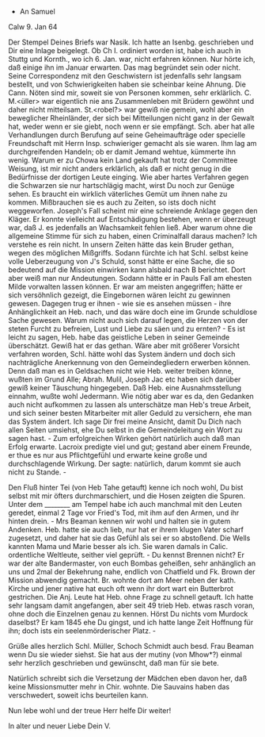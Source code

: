 + An Samuel

 Calw 9. Jan 64

Der Stempel Deines Briefs war Nasik. Ich hatte an Isenbg. geschrieben und Dir eine Inlage beigelegt. Ob Ch I. ordiniert worden ist, habe ich auch in Stuttg und Kornth., wo ich 6. Jan. war, nicht erfahren können. Nur hörte ich, daß einige ihn im Januar erwarten. Das mag begründet sein oder nicht. Seine Correspondenz mit den Geschwistern ist jedenfalls sehr langsam bestellt, und von Schwierigkeiten haben sie scheinbar keine Ahnung. 
Die Cann. Nöten sind mir, soweit sie von Personen kommen, sehr erklärlich. C.<hristian> M.<üller> war eigentlich nie ans Zusammenleben mit Brüdern gewöhnt und daher nicht mitteilsam. St.<robel?> war gewiß nie gemein, wohl aber ein beweglicher Rheinländer, der sich bei Mitteilungen nicht ganz in der Gewalt hat, weder wenn er sie giebt, noch wenn er sie empfängt. Sch.<lunck> aber hat alle Verhandlungen durch Berufung auf seine Geheimaufträge oder specielle Freundschaft mit Herrn Insp. schwieriger gemacht als sie waren. Ihm lag am durchgreifenden Handeln; ob er damit Jemand wehtue, kümmerte ihn wenig. Warum er zu Chowa kein Land gekauft hat trotz der Committee Weisung, ist mir nicht anders erklärlich, als daß er nicht genug in die Bedürfnisse der dortigen Leute einging. Wie aber hartes Verfahren gegen die Schwarzen sie nur hartschlägig macht, wirst Du noch zur Genüge sehen. Es braucht ein wirklich väterliches Gemüt um ihnen nahe zu kommen. Mißbrauchen sie es auch zu Zeiten, so ists doch nicht weggeworfen. Joseph's Fall scheint mir eine schreiende Anklage gegen den Kläger. Er konnte vielleicht auf Entschädigung bestehen, wenn er überzeugt war, daß J. es jedenfalls an Wachsamkeit fehlen ließ. Aber warum ohne die allgemeine Stimme für sich zu haben, einen Criminalfall daraus machen? Ich verstehe es rein nicht. In unsern Zeiten hätte das kein Bruder gethan, wegen des möglichen Mißgriffs. Sodann fürchte ich hat Schl. selbst keine volle Ueberzeugung von J's Schuld, sonst hätte er eine Sache, die so bedeutend auf die Mission einwirken kann alsbald nach B berichtet. Dort aber weiß man nur Andeutungen. Sodann hätte er in Pauls Fall am ehesten Milde vorwalten lassen können. Er war am meisten angegriffen; hätte er sich versöhnlich gezeigt, die Eingebornen wären leicht zu gewinnen gewesen. Dagegen trug er ihnen - wie sie es ansehen müssen - ihre Anhänglichkeit an Heb. nach, und das wäre doch eine im Grunde schuldlose Sache gewesen. Warum nicht auch sich darauf legen, die Herzen von der steten Furcht zu befreien, Lust und Liebe zu säen und zu ernten? - Es ist leicht zu sagen, Heb. habe das geistliche Leben in seiner Gemeinde überschätzt. Gewiß hat er das gethan. Wäre aber mit größerer Vorsicht verfahren worden, Schl. hätte wohl das System ändern und doch sich nachträgliche Anerkennung von den Gemeindegliedern erwerben können. Denn daß man es in Geldsachen nicht wie Heb. weiter treiben könne, wußten im Grund Alle; Abrah. Mulil, Joseph Jac etc haben sich darüber gewiß keiner Täuschung hingegeben. Daß Heb. eine Ausnahmsstellung einnahm, wußte wohl Jedermann. Wie nötig aber war es da, den Gedanken auch nicht aufkommen zu lassen als unterschätze man Heb's treue Arbeit, und sich seiner besten Mitarbeiter mit aller Geduld zu versichern, ehe man das System ändert. Ich sage Dir frei meine Ansicht, damit Du Dich nach allen Seiten umsiehst, ehe Du selbst in die Gemeindeleitung ein Wort zu sagen hast. - Zum erfolgreichen Wirken gehört natürlich auch daß man Erfolg erwarte. Lacroix predigte viel und gut; gestand aber einem Freunde, er thue es nur aus Pflichtgefühl und erwarte keine große und durchschlagende Wirkung. Der sagte: natürlich, darum kommt sie auch nicht zu Stande. -

Den Fluß hinter Tei (von Heb Tahe getauft) kenne ich noch wohl, Du bist selbst mit mir öfters durchmarschiert, und die Hosen zeigten die Spuren. Unter dem ________ am Tempel habe ich auch manchmal mit den Leuten geredet, einmal 2 Tage vor Fried's Tod, mit ihm auf den Armen, und ihr hinten drein. - Mrs Beaman kennen wir wohl und halten sie in gutem Andenken. Heb. hatte sie auch lieb, nur hat er ihrem klugen Vater scharf zugesetzt, und daher hat sie das Gefühl als sei er so abstoßend. Die Wells kannten Mama und Marie besser als ich. Sie waren damals in Calic. ordentliche Weltleute, seither viel geprüft. - Du kennst Brennen nicht? Er war der alte Bandermaster, von euch Bombas geheißen, sehr anhänglich an uns und 2mal der Bekehrung nahe, endlich von Chatfield und Fk. Brown der Mission abwendig gemacht. Br. wohnte dort am Meer neben der kath. Kirche und jener native hat euch oft wenn ihr dort wart ein Butterbrot gestrichen. Die Anj. Leute hat Heb. ohne Frage zu schnell getauft. Ich hatte sehr langsam damit angefangen, aber seit 49 trieb Heb. etwas rasch voran, ohne doch die Einzelnen genau zu kennen. Hörst Du nichts vom Murdock daselbst? Er kam 1845 ehe Du gingst, und ich hatte lange Zeit Hoffnung für ihn; doch ists ein seelenmörderischer Platz. -

Grüße alles herzlich Schl. Müller, Schoch Schmidt auch besd. Frau Beaman wenn Du sie wieder siehst. Sie hat aus der mutiny (von Mhow*?) einmal sehr herzlich geschrieben und gewünscht, daß man für sie bete.

Natürlich schreibt sich die Versetzung der Mädchen eben davon her, daß keine Missionsmutter mehr in Chir. wohnte. Die Sauvains haben das verschwedert, soweit ichs beurteilen kann.

Nun lebe wohl und der treue Herr helfe Dir weiter!

In alter und neuer Liebe
 Dein V.
